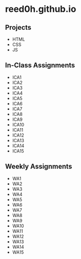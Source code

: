# reed0h.github.io

## Projects ##

+ HTML
+ CSS
+ JS

## In-Class Assignments ##

+ ICA1
+ ICA2
+ ICA3
+ ICA4
+ ICA5
+ ICA6
+ ICA7
+ ICA8
+ ICA9
+ ICA10
+ ICA11
+ ICA12
+ ICA13
+ ICA14
+ ICA15

## Weekly Assignments ##

+ WA1
+ WA2
+ WA3
+ WA4
+ WA5
+ WA6
+ WA7
+ WA8
+ WA9
+ WA10
+ WA11
+ WA12
+ WA13
+ WA14
+ WA15
